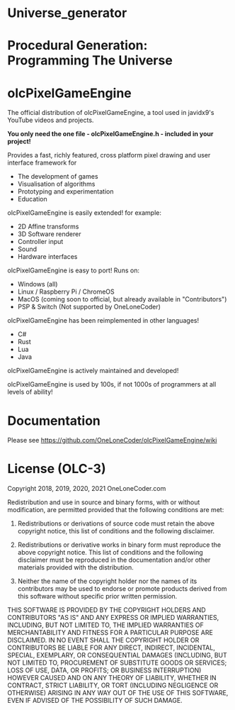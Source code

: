 # Universe_generator
<h1>Procedural Generation: Programming The Universe</h1>

# olcPixelGameEngine
The official distribution of olcPixelGameEngine, a tool used in javidx9's YouTube videos and projects.

**You only need the one file - olcPixelGameEngine.h - included in your project!**

Provides a fast, richly featured, cross platform pixel drawing and user interface framework for
 * The development of games
 * Visualisation of algorithms
 * Prototyping and experimentation
 * Education

olcPixelGameEngine is easily extended! for example:
 * 2D Affine transforms
 * 3D Software renderer
 * Controller input
 * Sound
 * Hardware interfaces
 
olcPixelGameEngine is easy to port! Runs on:
 * Windows (all)
 * Linux / Raspberry Pi / ChromeOS
 * MacOS (coming soon to official, but already available in "Contributors")
 * PSP & Switch (Not supported by OneLoneCoder)
 
olcPixelGameEngine has been reimplemented in other languages!
 * C#
 * Rust
 * Lua
 * Java
  
olcPixelGameEngine is actively maintained and developed!

olcPixelGameEngine is used by 100s, if not 1000s of programmers at all levels of ability!


# Documentation
Please see https://github.com/OneLoneCoder/olcPixelGameEngine/wiki

# License (OLC-3)

Copyright 2018, 2019, 2020, 2021 OneLoneCoder.com

Redistribution and use in source and binary forms, with or without 
modification, are permitted provided that the following conditions 
are met:

1. Redistributions or derivations of source code must retain the above 
   copyright notice, this list of conditions and the following disclaimer.

2. Redistributions or derivative works in binary form must reproduce 
   the above copyright notice. This list of conditions and the following 
   disclaimer must be reproduced in the documentation and/or other 
   materials provided with the distribution.

3. Neither the name of the copyright holder nor the names of its 
   contributors may be used to endorse or promote products derived 
   from this software without specific prior written permission.
    
THIS SOFTWARE IS PROVIDED BY THE COPYRIGHT HOLDERS AND CONTRIBUTORS 
"AS IS" AND ANY EXPRESS OR IMPLIED WARRANTIES, INCLUDING, BUT NOT 
LIMITED TO, THE IMPLIED WARRANTIES OF MERCHANTABILITY AND FITNESS FOR 
A PARTICULAR PURPOSE ARE DISCLAIMED. IN NO EVENT SHALL THE COPYRIGHT 
HOLDER OR CONTRIBUTORS BE LIABLE FOR ANY DIRECT, INDIRECT, INCIDENTAL, 
SPECIAL, EXEMPLARY, OR CONSEQUENTIAL DAMAGES (INCLUDING, BUT NOT 
LIMITED TO, PROCUREMENT OF SUBSTITUTE GOODS OR SERVICES; LOSS OF USE, 
DATA, OR PROFITS; OR BUSINESS INTERRUPTION) HOWEVER CAUSED AND ON ANY 
THEORY OF LIABILITY, WHETHER IN CONTRACT, STRICT LIABILITY, OR TORT 
(INCLUDING NEGLIGENCE OR OTHERWISE) ARISING IN ANY WAY OUT OF THE USE
OF THIS SOFTWARE, EVEN IF ADVISED OF THE POSSIBILITY OF SUCH DAMAGE.
